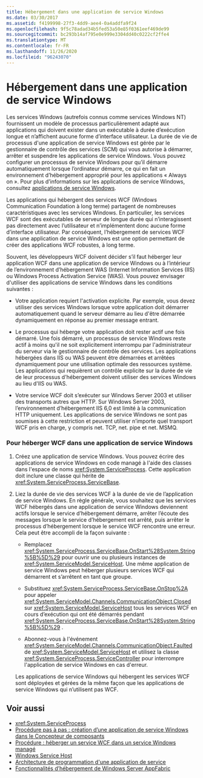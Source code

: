 ```yaml
---
title: Hébergement dans une application de service Windows
ms.date: 03/30/2017
ms.assetid: f4199998-27f3-4dd9-aee4-0a4addfa9f24
ms.openlocfilehash: 9f5c78adad34b5fed53a50e85f0361eef469de99
ms.sourcegitcommit: bc293b14af795e0e999e3304dd40c0222cf2ffe4
ms.translationtype: MT
ms.contentlocale: fr-FR
ms.lasthandoff: 11/26/2020
ms.locfileid: "96243070"
---
```

# <a name="hosting-in-a-windows-service-application"></a>Hébergement dans une application de service Windows

Les services Windows (autrefois connus comme services Windows NT) fournissent un modèle de processus particulièrement adapté aux applications qui doivent exister dans un exécutable à durée d’exécution longue et n’affichent aucune forme d’interface utilisateur. La durée de vie de processus d'une application de service Windows est gérée par le gestionnaire de contrôle des services (SCM) qui vous autorise à démarrer, arrêter et suspendre les applications de service Windows. Vous pouvez configurer un processus de service Windows pour qu’il démarre automatiquement lorsque l’ordinateur démarre, ce qui en fait un environnement d’hébergement approprié pour les applications « Always on ». Pour plus d’informations sur les applications de service Windows, consultez [applications de service Windows](https://go.microsoft.com/fwlink/?LinkId=89450).  
  
 Les applications qui hébergent des services WCF (Windows Communication Foundation à long terme) partagent de nombreuses caractéristiques avec les services Windows. En particulier, les services WCF sont des exécutables de serveur de longue durée qui n’interagissent pas directement avec l’utilisateur et n’implémentent donc aucune forme d’interface utilisateur. Par conséquent, l’hébergement de services WCF dans une application de service Windows est une option permettant de créer des applications WCF robustes, à long terme.  
  
 Souvent, les développeurs WCF doivent décider s’il faut héberger leur application WCF dans une application de service Windows ou à l’intérieur de l’environnement d’hébergement WAS (Internet Information Services (IIS) ou Windows Process Activation Service (WAS). Vous pouvez envisager d'utiliser des applications de service Windows dans les conditions suivantes :  
  
- Votre application requiert l'activation explicite. Par exemple, vous devez utiliser des services Windows lorsque votre application doit démarrer automatiquement quand le serveur démarre au lieu d'être démarrée dynamiquement en réponse au premier message entrant.  
  
- Le processus qui héberge votre application doit rester actif une fois démarré. Une fois démarré, un processus de service Windows reste actif à moins qu'il ne soit explicitement interrompu par l'administrateur du serveur via le gestionnaire de contrôle des services. Les applications hébergées dans IIS ou WAS peuvent être démarrées et arrêtées dynamiquement pour une utilisation optimale des ressources système. Les applications qui requièrent un contrôle explicite sur la durée de vie de leur processus d'hébergement doivent utiliser des services Windows au lieu d'IIS ou WAS.  
  
- Votre service WCF doit s’exécuter sur Windows Server 2003 et utiliser des transports autres que HTTP. Sur Windows Server 2003, l’environnement d’hébergement IIS 6,0 est limité à la communication HTTP uniquement. Les applications de service Windows ne sont pas soumises à cette restriction et peuvent utiliser n’importe quel transport WCF pris en charge, y compris net. TCP, net. pipe et net. MSMQ.  
  
### <a name="to-host-wcf-inside-of-a-windows-service-application"></a>Pour héberger WCF dans une application de service Windows  
  
1. Créez une application de service Windows. Vous pouvez écrire des applications de service Windows en code managé à l'aide des classes dans l'espace de noms <xref:System.ServiceProcess>. Cette application doit inclure une classe qui hérite de <xref:System.ServiceProcess.ServiceBase>.  
  
2. Liez la durée de vie des services WCF à la durée de vie de l’application de service Windows. En règle générale, vous souhaitez que les services WCF hébergés dans une application de service Windows deviennent actifs lorsque le service d’hébergement démarre, arrêter l’écoute des messages lorsque le service d’hébergement est arrêté, puis arrêter le processus d’hébergement lorsque le service WCF rencontre une erreur. Cela peut être accompli de la façon suivante :  
  
    - Remplacez <xref:System.ServiceProcess.ServiceBase.OnStart%28System.String%5B%5D%29> pour ouvrir une ou plusieurs instances de <xref:System.ServiceModel.ServiceHost>. Une même application de service Windows peut héberger plusieurs services WCF qui démarrent et s’arrêtent en tant que groupe.  
  
    - Substituez <xref:System.ServiceProcess.ServiceBase.OnStop%2A> pour appeler <xref:System.ServiceModel.Channels.CommunicationObject.Closed> sur <xref:System.ServiceModel.ServiceHost> tous les services WCF en cours d’exécution qui ont été démarrés pendant <xref:System.ServiceProcess.ServiceBase.OnStart%28System.String%5B%5D%29> .  
  
    - Abonnez-vous à l'événement <xref:System.ServiceModel.Channels.CommunicationObject.Faulted> de <xref:System.ServiceModel.ServiceHost> et utilisez la classe <xref:System.ServiceProcess.ServiceController> pour interrompre l'application de service Windows en cas d'erreur.  
  
     Les applications de service Windows qui hébergent les services WCF sont déployées et gérées de la même façon que les applications de service Windows qui n’utilisent pas WCF.  
  
## <a name="see-also"></a>Voir aussi

- <xref:System.ServiceProcess>
- [Procédure pas à pas : création d’une application de service Windows dans le Concepteur de composants](https://go.microsoft.com/fwlink/?LinkId=94875)
- [Procédure : héberger un service WCF dans un service Windows managé](how-to-host-a-wcf-service-in-a-managed-windows-service.md)
- [Windows Service Host](../samples/windows-service-host.md)
- [Architecture de programmation d'une application de service](https://go.microsoft.com/fwlink/?LinkId=94876)
- [Fonctionnalités d’hébergement de Windows Server AppFabric](/previous-versions/appfabric/ee677189(v=azure.10))

